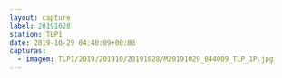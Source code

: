 ```yaml
---
layout: capture
label: 20191028
station: TLP1
date: 2019-10-29 04:40:09+00:00
capturas:
  - imagem: TLP1/2019/201910/20191028/M20191029_044009_TLP_1P.jpg
---
```

